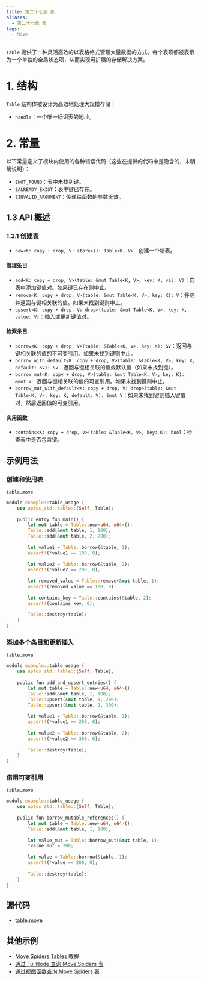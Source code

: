 ```yaml
---
title: 第二十七章 表
aliases:
  - 第二十七章 表
tags:
  - Move
---
```

`Table` 提供了一种灵活高效的以表格格式管理大量数据的方式。每个表项都被表示为一个单独的全局状态项，从而实现可扩展的存储解决方案。


# 1. 结构

`Table` 结构体被设计为高效地处理大规模存储：

- `handle`：一个唯一标识表的地址。

# 2. 常量

以下常量定义了模块内使用的各种错误代码（这些在提供的代码中是隐含的，未明确说明）：

- `ENOT_FOUND`：表中未找到键。
- `EALREADY_EXIST`：表中键已存在。
- `EINVALID_ARGUMENT`：传递给函数的参数无效。

## 1.3 API 概述

### 1.3.1 创建表

- `new<K: copy + drop, V: store>(): Table<K, V>`：创建一个新表。

#### 管理条目

- `add<K: copy + drop, V>(table: &mut Table<K, V>, key: K, val: V)`：向表中添加键值对。如果键已存在则中止。
- `remove<K: copy + drop, V>(table: &mut Table<K, V>, key: K): V`：移除并返回与键相关联的值。如果未找到键则中止。
- `upsert<K: copy + drop, V: drop>(table: &mut Table<K, V>, key: K, value: V)`：插入或更新键值对。

#### 检索条目

- `borrow<K: copy + drop, V>(table: &Table<K, V>, key: K): &V`：返回与键相关联的值的不可变引用。如果未找到键则中止。
- `borrow_with_default<K: copy + drop, V>(table: &Table<K, V>, key: K, default: &V): &V`：返回与键相关联的值或默认值（如果未找到键）。
- `borrow_mut<K: copy + drop, V>(table: &mut Table<K, V>, key: K): &mut V`：返回与键相关联的值的可变引用。如果未找到键则中止。
- `borrow_mut_with_default<K: copy + drop, V: drop>(table: &mut Table<K, V>, key: K, default: V): &mut V`：如果未找到键则插入键值对，然后返回值的可变引用。

#### 实用函数

- `contains<K: copy + drop, V>(table: &Table<K, V>, key: K): bool`：检查表中是否包含键。

## 示例用法

### 创建和使用表

`table.move`

```rust
module example::table_usage {
    use aptos_std::table::{Self, Table};
 
    public entry fun main() {
        let mut table = Table::new<u64, u64>();
        Table::add(&mut table, 1, 100);
        Table::add(&mut table, 2, 200);
        
        let value1 = Table::borrow(&table, 1);
        assert!(*value1 == 100, 0);
        
        let value2 = Table::borrow(&table, 2);
        assert!(*value2 == 200, 0);
        
        let removed_value = Table::remove(&mut table, 1);
        assert!(removed_value == 100, 0);
        
        let contains_key = Table::contains(&table, 2);
        assert!(contains_key, 0);
        
        Table::destroy(table);
    }
}
```

### 添加多个条目和更新插入

`table.move`

```rust
module example::table_usage {
    use aptos_std::table::{Self, Table};
 
    public fun add_and_upsert_entries() {
		let mut table = Table::new<u64, u64>();
		Table::add(&mut table, 1, 100);
		Table::upsert(&mut table, 1, 200);
		Table::upsert(&mut table, 2, 300);
		
		let value1 = Table::borrow(&table, 1);
		assert!(*value1 == 200, 0);
		
		let value2 = Table::borrow(&table, 2);
		assert!(*value2 == 300, 0);
		
		Table::destroy(table);
	}
}
```

### 借用可变引用

`table.move`

```rust
module example::table_usage {
    use aptos_std::table::{Self, Table};
 
    public fun borrow_mutable_references() {
		let mut table = Table::new<u64, u64>();
		Table::add(&mut table, 1, 100);
		
		let value_mut = Table::borrow_mut(&mut table, 1);
		*value_mut = 200;
		
		let value = Table::borrow(&table, 1);
		assert!(*value == 200, 0);
		
		Table::destroy(table);
	}
}
```

## 源代码

- [table.move](https://github.com/aptos-labs/aptos-core/blob/main/aptos-move/framework/aptos-stdlib/sources/table.move)

## 其他示例

- [Move Spiders Tables 教程](https://movespiders.com/courses/modules/datastructures/lessonId/4)
- [通过 FullNode 查询 Move Spiders 表](https://movespiders.com/courses/modules/datastructures/lessonId/9)
- [通过视图函数查询 Move Spiders 表](https://movespiders.com/courses/modules/datastructures/lessonId/10)
